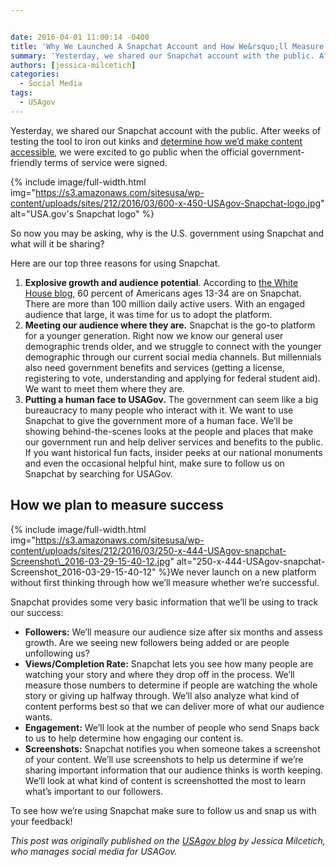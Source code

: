 ```yaml
---


date: 2016-04-01 11:00:14 -0400
title: 'Why We Launched A Snapchat Account and How We&rsquo;ll Measure Success'
summary: 'Yesterday, we shared our Snapchat account with the public. After weeks of testing the tool to iron out kinks and determine how we&rsquo;d make content accessible, we were excited to go public when the official government-friendly terms of service were signed.  So now you may be asking, why is'
authors: [jessica-milcetich]
categories:
  - Social Media
tags:
  - USAgov
---
```


Yesterday, we shared our Snapchat account with the public. After weeks of testing the tool to iron out kinks and [determine how we’d make content accessible](https://blog.usa.gov/why-we-launched-a-snapchat-account-and-how-well-measure-success), we were excited to go public when the official government-friendly terms of service were signed.


{% include image/full-width.html img="https://s3.amazonaws.com/sitesusa/wp-content/uploads/sites/212/2016/03/600-x-450-USAgov-Snapchat-logo.jpg" alt="USA.gov's Snapchat logo" %}

So now you may be asking, why is the U.S. government using Snapchat and what will it be sharing?

Here are our top three reasons for using Snapchat.

  1. **Explosive growth and audience potential**. According to [the White House blog](https://www.whitehouse.gov/blog/2016/01/11/whitehouse-joins-snapchat), 60 percent of Americans ages 13-34 are on Snapchat. There are more than 100 million daily active users. With an engaged audience that large, it was time for us to adopt the platform.
  2. **Meeting our audience where they are.** Snapchat is the go-to platform for a younger generation. Right now we know our general user demographic trends older, and we struggle to connect with the younger demographic through our current social media channels. But millennials also need government benefits and services (getting a license, registering to vote, understanding and applying for federal student aid). We want to meet them where they are.
  3. **Putting a human face to USAGov.** The government can seem like a big bureaucracy to many people who interact with it. We want to use Snapchat to give the government more of a human face. We’ll be showing behind-the-scenes looks at the people and places that make our government run and help deliver services and benefits to the public. If you want historical fun facts, insider peeks at our national monuments and even the occasional helpful hint, make sure to follow us on Snapchat by searching for USAGov.

## How we plan to measure success


{% include image/full-width.html img="https://s3.amazonaws.com/sitesusa/wp-content/uploads/sites/212/2016/03/250-x-444-USAgov-snapchat-Screenshot\_2016-03-29-15-40-12.jpg" alt="250-x-444-USAgov-snapchat-Screenshot\_2016-03-29-15-40-12" %}We never launch on a new platform without first thinking through how we’ll measure whether we’re successful.

Snapchat provides some very basic information that we’ll be using to track our success:

  * **Followers:** We’ll measure our audience size after six months and assess growth. Are we seeing new followers being added or are people unfollowing us?
  * **Views/Completion Rate:** Snapchat lets you see how many people are watching your story and where they drop off in the process. We’ll measure those numbers to determine if people are watching the whole story or giving up halfway through. We’ll also analyze what kind of content performs best so that we can deliver more of what our audience wants.
  * **Engagement:** We’ll look at the number of people who send Snaps back to us to help determine how engaging our content is.
  * **Screenshots:** Snapchat notifies you when someone takes a screenshot of your content. We’ll use screenshots to help us determine if we’re sharing important information that our audience thinks is worth keeping. We’ll look at what kind of content is screenshotted the most to learn what’s important to our followers.

To see how we’re using Snapchat make sure to follow us and snap us with your feedback!

_This post was originally published on the [USAgov blog](https://blog.usa.gov/) by Jessica Milcetich, who manages social media for USAGov._